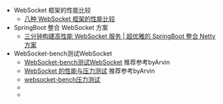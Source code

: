 - WebSocket 框架的性能比较
    - [八种 WebSocket 框架的性能比较](https://cloud.tencent.com/developer/article/1376872)
- SpringBoot 整合 WebSocket 方案
    - [三分钟构建高性能 WebSocket 服务 | 超优雅的 SpringBoot 整合 Netty 方案](https://cloud.tencent.com/developer/article/1370821)
- WebSocket-bench测试WebSocket
    - [WebSocket-bench测试WebSocket](https://www.cnblogs.com/yecao8888/p/7100397.html) 推荐参考byArvin
    - [WebSocket 的性能与压力测试](https://blog.csdn.net/dl425134845/article/details/52102995) 推荐参考byArvin
    - [websocket-bench压力测试](https://my.oschina.net/u/1024107/blog/747490)
    - []()
    - []()